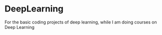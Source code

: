 # DeepLearning
For the basic coding projects of deep learning, while I am doing courses on Deep Learning
